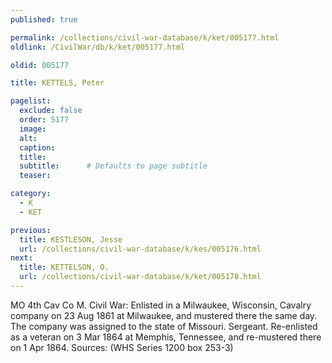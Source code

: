 ```yaml
---
published: true

permalink: /collections/civil-war-database/k/ket/005177.html
oldlink: /CivilWar/db/k/ket/005177.html

oldid: 005177

title: KETTELS, Peter

pagelist:
  exclude: false
  order: 5177
  image: 
  alt:
  caption:
  title:
  subtitle:      # Defaults to page subtitle
  teaser:

category: 
  - K 
  - KET

previous:
  title: KESTLESON, Jesse
  url: /collections/civil-war-database/k/kes/005176.html  
next:
  title: KETTELSON, O.
  url: /collections/civil-war-database/k/ket/005178.html   
---
```

MO 4th Cav Co M. Civil War: Enlisted in a Milwaukee, Wisconsin, Cavalry company on 23 Aug 1861 at Milwaukee, and mustered there the same day. The company was assigned to the state of Missouri. Sergeant. Re-enlisted as a veteran on 3 Mar 1864 at Memphis, Tennessee, and re-mustered there on 1 Apr 1864. Sources: (WHS Series 1200 box 253-3)